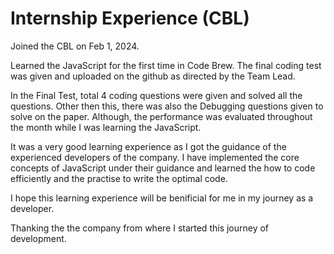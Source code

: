 # Internship Experience (CBL)

Joined the CBL on Feb 1, 2024. 

Learned the JavaScript for the first time in Code Brew. The final coding test was given and uploaded on the github as directed by the Team Lead.

In the Final Test, total 4 coding questions were given and solved all the questions. Other then this, there was also the Debugging questions given to solve on the paper. Although, the performance was evaluated throughout the month while I was learning the JavaScript.

It was a very good learning experience as I got the guidance of the experienced developers of the company. I have implemented the core concepts of JavaScript under their guidance and learned the how to code efficiently and the practise to write the optimal code.

I hope this learning experience will be benificial for me in my journey as a developer.

Thanking the the company from where I started this journey of development.
